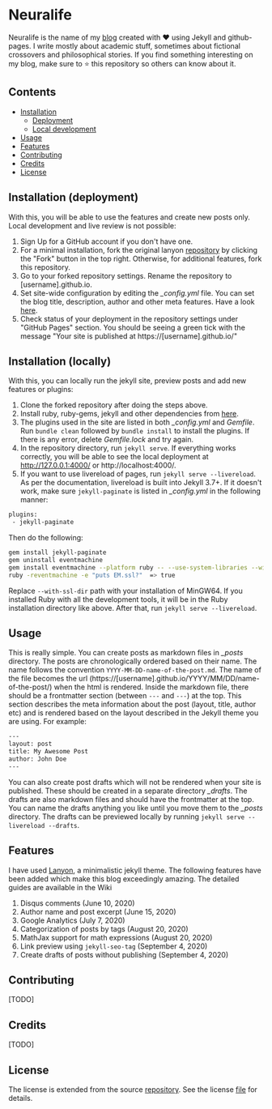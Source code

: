 # Neuralife

Neuralife is the name of my [blog](https://hash-ir.github.io) created with ❤️ using Jekyll and github-pages. I write mostly about academic stuff, sometimes about fictional crossovers and philosophical stories. If you find something interesting on my blog, make sure to ⭐️ this repository so others can know about it.

## Contents
* [Installation](https://github.com/hash-ir/hash-ir.github.io#installation-deployment)
  * [Deployment](https://github.com/hash-ir/hash-ir.github.io#installation-deployment)
  * [Local development](https://github.com/hash-ir/hash-ir.github.io#installation-locally)
* [Usage](https://github.com/hash-ir/hash-ir.github.io#usage)
* [Features](https://github.com/hash-ir/hash-ir.github.io#features)
* [Contributing](https://github.com/hash-ir/hash-ir.github.io#contributing)
* [Credits](https://github.com/hash-ir/hash-ir.github.io#credits)
* [License](https://github.com/hash-ir/hash-ir.github.io#license)

## Installation (deployment)
With this, you will be able to use the features and create new posts only. Local development and live review is not possible:
1. Sign Up for a GitHub account if you don't have one.
2. For a minimal installation, fork the original lanyon [repository](https://github.com/poole/lanyon) by clicking the "Fork" button in the top right. Otherwise, for additional features, fork this repository.
3. Go to your forked repository settings. Rename the repository to [username].github.io.
4. Set site-wide configuration by editing the *_config.yml* file. You can set the blog title, description, author and other meta features. Have a look [here](https://github.com/hash-ir/hash-ir.github.io/blob/master/_config.yml). 
5. Check status of your deployment in the repository settings under "GitHub Pages" section. You should be seeing a green tick with the message "Your site is published at https://[username].github.io/"

## Installation (locally)
With this, you can locally run the jekyll site, preview posts and add new features or plugins:
1. Clone the forked repository after doing the steps above.
2. Install ruby, ruby-gems, jekyll and other dependencies from [here](https://jekyllrb.com/docs/installation/).
3. The plugins used in the site are listed in both *_config.yml* and *Gemfile*. Run `bundle clean` followed by `bundle install` to install the plugins. If there is any error, delete *Gemfile.lock* and try again.
4. In the repository directory, run `jekyll serve`. If everything works correctly, you will be able to see the local deployment at http://127.0.0.1:4000/ or http://localhost:4000/.
5. If you want to use livereload of pages, run `jekyll serve --livereload`. As per the documentation, livereload is built into Jekyll 3.7+. If it doesn't work, make sure `jekyll-paginate` is listed in *_config.yml* in the following manner:
```html
plugins:
 - jekyll-paginate
```
Then do the following:
```bash
gem install jekyll-paginate
gem uninstall eventmachine
gem install eventmachine --platform ruby -- --use-system-libraries --with-ssl-dir=C:/Ruby26-x64/msys64/mingw64
ruby -reventmachine -e "puts EM.ssl?"  => true
```
Replace `--with-ssl-dir` path with your installation of MinGW64. If you installed Ruby with all the development tools, it will be in the Ruby installation directory like above. After that, run `jekyll serve --livereload`.

## Usage
This is really simple. You can create posts as markdown files in *_posts* directory. The posts are chronologically ordered based on their name. The name follows the convention `YYYY-MM-DD-name-of-the-post.md`. The name of the file becomes the url (https://[username].github.io/YYYY/MM/DD/name-of-the-post/) when the html is rendered. Inside the markdown file, there should be a frontmatter section (between `---` and `---`) at the top. This section describes the meta information about the post (layout, title, author etc) and is rendered based on the layout described in the Jekyll theme you are using. For example:
```html
---
layout: post
title: My Awesome Post
author: John Doe
---
```
You can also create post drafts which will not be rendered when your site is published. These should be created in a separate directory *_drafts*. The drafts are also markdown files and should have the frontmatter at the top. You can name the drafts anything you like until you move them to the *_posts* directory. The drafts can be previewed locally by running `jekyll serve --livereload --drafts`.

## Features
I have used [Lanyon](https://lanyon.getpoole.com/), a minimalistic jekyll theme. The following features have been added which make this blog exceedingly amazing. The detailed guides are available in the Wiki
1. Disqus comments (June 10, 2020)
2. Author name and post excerpt (June 15, 2020)
3. Google Analytics (July 7, 2020)
4. Categorization of posts by tags (August 20, 2020)
5. MathJax support for math expressions (August 20, 2020)
6. Link preview using `jekyll-seo-tag` (September 4, 2020)
7. Create drafts of posts without publishing (September 4, 2020)


## Contributing
[TODO]

## Credits
[TODO]

## License
The license is extended from the source [repository](https://github.com/poole/lanyon). See the license [file](https://github.com/hash-ir/hash-ir.github.io/blob/master/LICENSE.md) for details.
